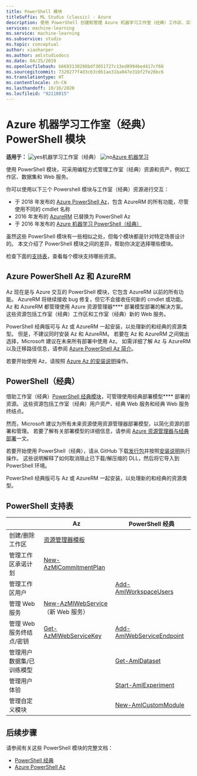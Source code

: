 ```yaml
---
title: PowerShell 模块
titleSuffix: ML Studio (classic) - Azure
description: 使用 PowerShell 创建和管理 Azure 机器学习工作室（经典）工作区、实验和 Web 服务等。
services: machine-learning
ms.service: machine-learning
ms.subservice: studio
ms.topic: conceptual
author: xiaoharper
ms.author: amlstudiodocs
ms.date: 04/25/2019
ms.openlocfilehash: b6693130298bdf3051727c13ed8994bed417cf60
ms.sourcegitcommit: 7320277f4d3c63c0b1ae31ba047e31bf2fe26bc6
ms.translationtype: HT
ms.contentlocale: zh-CN
ms.lasthandoff: 10/16/2020
ms.locfileid: "92118815"
---
```

# <a name="powershell-modules-for-azure-machine-learning-studio-classic"></a>Azure 机器学习工作室（经典）PowerShell 模块

**适用于：**  ![yes](../../../includes/media/aml-applies-to-skus/yes.png)机器学习工作室（经典）   ![no](../../../includes/media/aml-applies-to-skus/no.png)[Azure 机器学习](../compare-azure-ml-to-studio-classic.md)


使用 PowerShell 模块，可采用编程方式管理工作室（经典）资源和资产，例如工作区、数据集和 Web 服务。

你可以使用以下三个 Powershell 模块与工作室（经典）资源进行交互：

* 于 2018 年发布的 [Azure PowerShell Az](#az-rm)，包含 AzureRM 的所有功能，尽管使用不同的 cmdlet 名称
* 2016 年发布的 [AzureRM](#az-rm) 已替换为 PowerShell Az
* 于 2016 年发布的 [Azure 机器学习 PowerShell（经典）](#classic)

虽然这些 PowerShell 模块有一些相似之处，但每个模块都是针对特定场景设计的。 本文介绍了 PowerShell 模块之间的差异，帮助你决定选择哪些模块。  

检查下面的[支持表](#support-table)，查看每个模块支持哪些资源。 

## <a name="azure-powershell-az-and-azurerm"></a><a name="az-rm"></a> Azure PowerShell Az 和 AzureRM

Az 现在是与 Azure 交互的 PowerShell 模块，它包含 AzureRM 以前的所有功能。 AzureRM 将继续接收 bug 修复，但它不会接收任何新的 cmdlet 或功能。  Az 和 AzureRM 都管理使用 Azure 资源管理器**** 部署模型部署的解决方案。 这些资源包括工作室（经典）工作区和工作室（经典）新的 Web 服务。 

PowerShell 经典版可与 Az 或 AzureRM 一起安装，以处理新的和经典的资源类型。 但是，不建议同时安装 Az 和 AzureRM。 若要在 Az 和 AzureRM 之间做出选择，Microsoft 建议在未来所有部署中使用 Az。  如需详细了解 Az 与 AzureRM 以及迁移路径信息，请参阅 [Azure PowerShell Az 简介](https://docs.microsoft.com/powershell/azure/new-azureps-module-az)。

若要开始使用 Az，请按照 [Azure Az 的安装说明](https://docs.microsoft.com/powershell/azure/install-az-ps)操作。

## <a name="powershell-classic"></a><a name="classic"></a> PowerShell（经典）

借助工作室（经典）[PowerShell 经典模块](https://aka.ms/amlps)，可管理使用经典部署模型**** 部署的资源。 这些资源包括工作室（经典）用户资产、经典 Web 服务和经典 Web 服务终结点。

然而，Microsoft 建议为所有未来资源使用资源管理器部署模型，以简化资源的部署和管理。 若要了解有关部署模型的详细信息，请参阅 [Azure 资源管理器与经典部署](/azure-resource-manager/resource-manager-deployment-model)一文。

若要开始使用 PowerShell（经典），请从 GitHub 下载[发行包](https://github.com/hning86/azuremlps/releases)并按照[安装说明](https://github.com/hning86/azuremlps/blob/master/README.md)执行操作。 这些说明解释了如何取消阻止已下载/解压缩的 DLL，然后将它导入到 PowerShell 环境。

PowerShell 经典版可与 Az 或 AzureRM 一起安装，以处理新的和经典的资源类型。

## <a name="powershell-support-table"></a><a name="support-table"></a> PowerShell 支持表


| | **Az** |  **PowerShell 经典** |
| --- | --- | --- |
| 创建/删除工作区 | [资源管理器模板](/machine-learning/studio/deploy-with-resource-manager-template) |  |
| 管理工作区承诺计划 | [New-AzMlCommitmentPlan](https://docs.microsoft.com/powershell/module/az.machinelearning/new-azmlcommitmentplan) | |
| 管理工作区用户 |  | [Add-AmlWorkspaceUsers](https://github.com/hning86/azuremlps#add-amlworkspaceusers)|
| 管理 Web 服务 | [New-AzMlWebService](https://docs.microsoft.com/powershell/module/az.machinelearning/new-azmlwebservice) <br>（新 Web 服务）|| [New-AmlWebService](https://github.com/hning86/azuremlps#manage-classic-web-service) <br>（经典 Web 服务） |
| 管理 Web 服务终结点/密钥 |  [Get-AzMlWebServiceKey](https://docs.microsoft.com/powershell/module/az.machinelearning/get-azmlwebservicekey)|  [Add-AmlWebServiceEndpoint](https://github.com/hning86/azuremlps#manage-classic-web-servcie-endpoint)|
| 管理用户数据集/已训练模型| | [Get-AmlDataset](https://github.com/hning86/azuremlps#manage-user-assets-dataset-trained-model-transform) |
| 管理用户体验 |  | [Start-AmlExperiment](https://github.com/hning86/azuremlps#manage-experiment) |
| 管理自定义模块 | | [New-AmlCustomModule](https://github.com/hning86/azuremlps#manage-custom-module) |


## <a name="next-steps"></a>后续步骤
请参阅有关这些 PowerShell 模块的完整文档：
* [PowerShell 经典](https://aka.ms/amlps)
* [Azure PowerShell Az](https://docs.microsoft.com/powershell/module/az.machinelearning/#machine_learning)
